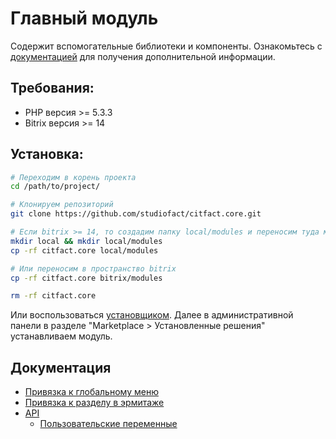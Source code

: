 Главный модуль
===

Содержит вспомогательные библиотеки и компоненты.
Ознакомьтесь с [документацией](https://github.com/studiofact/citfact.core/blob/master/docs/) для получения дополнительной информации.

## Требования:

 - PHP версия >= 5.3.3
 - Bitrix версия >= 14
 
## Установка:

``` bash
# Переходим в корень проекта
cd /path/to/project/

# Клонируем репозиторий
git clone https://github.com/studiofact/citfact.core.git

# Если bitrix >= 14, то создадим папку local/modules и переносим туда модуль
mkdir local && mkdir local/modules
cp -rf citfact.core local/modules

# Или переносим в пространство bitrix
cp -rf citfact.core bitrix/modules

rm -rf citfact.core
```

Или воспользоваться [установщиком](https://github.com/studiofact/sandbox).
Далее в административной панели в разделе "Marketplace > Установленные решения" устанавливаем модуль.

## Документация

 - [Привязка к глобальному меню](https://github.com/studiofact/citfact.core/blob/master/docs/global_menu.rst)
 - [Привязка к разделу в эрмитаже](https://github.com/studiofact/citfact.core/blob/master/docs/hermitage_menu.rst)
 - [API](https://github.com/studiofact/citfact.core/tree/master/docs/api)
 	- [Пользовательские переменные](https://github.com/studiofact/citfact.core/blob/master/docs/api/user_vars.rst)
